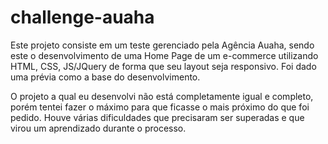 # challenge-auaha

Este projeto consiste em um teste gerenciado pela Agência Auaha, sendo este o desenvolvimento de uma Home Page de um e-commerce utilizando HTML, CSS, JS/JQuery de forma que seu layout seja responsivo. Foi dado uma prévia como a base do desenvolvimento.

O projeto a qual eu desenvolvi não está completamente igual e completo, porém tentei fazer o máximo para que ficasse o mais próximo do que foi pedido. Houve várias dificuldades que precisaram ser superadas e que virou um aprendizado durante o processo.
